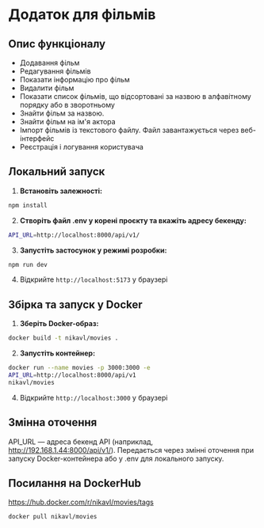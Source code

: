 # Додаток для фільмів 

## Опис функціоналу

- Додавання фільм
- Редагування фільмів
- Показати інформацію про фільм
- Видалити фільм
- Показати список фільмів, що відсортовані за назвою в алфавітному порядку або в зворотньому
- Знайти фільм за назвою.
- Знайти фільм на ім'я актора
- Імпорт фільмів із текстового файлу. Файл завантажується через веб-інтерфейс
- Реєстрація і логування користувача


## Локальний запуск

1. **Встановіть залежності:**
```sh
npm install
```
2. **Створіть файл .env у корені проєкту та вкажіть адресу бекенду:**
```sh
API_URL=http://localhost:8000/api/v1/
```
3. **Запустіть застосунок у режимі розробки:**
```sh
npm run dev
```
4.  Відкрийте `http://localhost:5173` у браузері

## Збірка та запуск у Docker

1. **Зберіть Docker-образ:**
```sh
docker build -t nikavl/movies .
```
2. **Запустіть контейнер:**
```sh
docker run --name movies -p 3000:3000 -e
API_URL=http://localhost:8000/api/v1
nikavl/movies
```
4.  Відкрийте `http://localhost:3000` у браузері
## Змінна оточення
API_URL — адреса бекенд API (наприклад, http://192.168.1.44:8000/api/v1/).
Передається через змінні оточення при запуску Docker-контейнера або у .env для локального запуску.
## Посилання на DockerHub
https://hub.docker.com/r/nikavl/movies/tags
```sh
docker pull nikavl/movies
```
